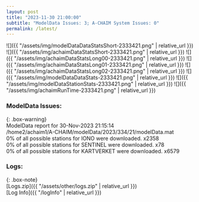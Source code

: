 ```yaml
---
layout: post
title: "2023-11-30 21:00:00"
subtitle: "ModelData Issues: 3; A-CHAIM System Issues: 0"
permalink: /latest/
---
```


![]({{ "/assets/img/modelDataDataStatsShort-2333421.png" | relative_url }})
![]({{ "/assets/img/achaimDataStatsShort-2333421.png" | relative_url }})
![]({{ "/assets/img/achaimDataStatsLong00-2333421.png" | relative_url }})
![]({{ "/assets/img/achaimDataStatsLong01-2333421.png" | relative_url }})
![]({{ "/assets/img/achaimDataStatsLong02-2333421.png" | relative_url }})
![]({{ "/assets/img/modelDataDataStats-2333421.png" | relative_url }})
![]({{ "/assets/img/modelDataStationStats-2333421.png" | relative_url }})
![]({{ "/assets/img/achaimRunTime-2333421.png" | relative_url }})


### ModelData Issues:  
  
{: .box-warning}  
 ModelData report for 30-Nov-2023 21:15:14   
 /home2/achaim1/A-CHAIM/modelData/2023/334/21/modelData.mat   
 0% of all possible stations for IONO were downloaded. x2358   
 0% of all possible stations for SENTINEL were downloaded. x78   
 0% of all possible stations for KARTVERKET were downloaded. x6579   
  


### Logs:  
  
{: .box-note}  
[Logs.zip]({{ "/assets/other/logs.zip" | relative_url }})  
[Log Info]({{ "/logInfo" | relative_url }})  
